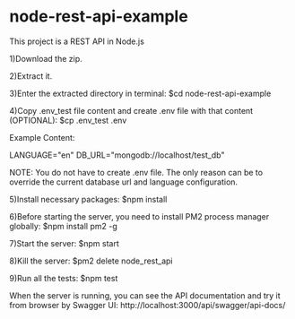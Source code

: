 # node-rest-api-example
This project is a REST API in Node.js

1)Download the zip.

2)Extract it.

3)Enter the extracted directory in terminal: $cd node-rest-api-example

4)Copy .env_test file content and create .env file with that content (OPTIONAL): $cp .env_test .env

Example Content:

LANGUAGE="en"
DB_URL="mongodb://localhost/test_db"

NOTE: You do not have to create .env file. The only reason can be to override the current database url and language configuration.

5)Install necessary packages: $npm install

6)Before starting the server, you need to install PM2 process manager globally: $npm install pm2 -g

7)Start the server: $npm start

8)Kill the server: $pm2 delete node_rest_api

9)Run all the tests: $npm test

When the server is running, you can see the API documentation and try it from browser by Swagger UI:
http://localhost:3000/api/swagger/api-docs/
